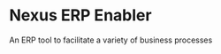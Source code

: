 Nexus ERP Enabler
================================

An ERP tool to facilitate a variety of business processes
